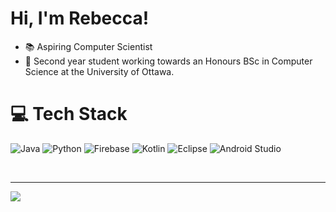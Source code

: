 # Hi, I'm Rebecca!
- 📚 Aspiring Computer Scientist <br>
- 🌱 Second year student working towards an Honours BSc in Computer Science at the University of Ottawa.<br>


# 💻 Tech Stack
![Java](https://img.shields.io/badge/java-%23ED8B00.svg?style=for-the-badge&logo=openjdk&logoColor=white) ![Python](https://img.shields.io/badge/python-3670A0?style=for-the-badge&logo=python&logoColor=ffdd54) ![Firebase](https://img.shields.io/badge/firebase-a08021?style=for-the-badge&logo=firebase&logoColor=ffcd34) ![Kotlin](https://img.shields.io/badge/kotlin-%237F52FF.svg?style=for-the-badge&logo=kotlin&logoColor=white) ![Eclipse](https://img.shields.io/badge/Eclipse-FE7A16.svg?style=for-the-badge&logo=Eclipse&logoColor=white) ![Android Studio](https://img.shields.io/badge/android%20studio-346ac1?style=for-the-badge&logo=android%20studio&logoColor=white)

<br/>


---
[![](https://visitcount.itsvg.in/api?id=rlbeagley&icon=0&color=10)](https://visitcount.itsvg.in)

<!-- Proudly created with GPRM ( https://gprm.itsvg.in ) -->

